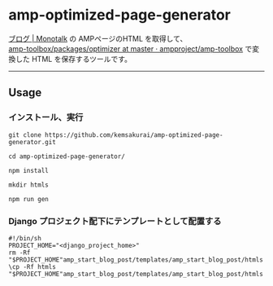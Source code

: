 # amp-optimized-page-generator       

[ブログ | Monotalk](https://www.monotalk.xyz/) の AMPページのHTML を取得して、    
[amp-toolbox/packages/optimizer at master · ampproject/amp-toolbox](https://github.com/ampproject/amp-toolbox/tree/master/packages/optimizer) で変換した HTML を保存するツールです。     


-----------------------------------------------------
## Usage            

### インストール、実行    
```console
git clone https://github.com/kemsakurai/amp-optimized-page-generator.git
```

```console
cd amp-optimized-page-generator/
```

```console
npm install
```

```console
mkdir htmls
```

```console
npm run gen
```

### Django プロジェクト配下にテンプレートとして配置する    
```console
#!/bin/sh
PROJECT_HOME="<django_project_home>"
rm -Rf "$PROJECT_HOME"amp_start_blog_post/templates/amp_start_blog_post/htmls
\cp -Rf htmls "$PROJECT_HOME"amp_start_blog_post/templates/amp_start_blog_post/htmls
````
